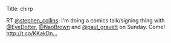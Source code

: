 Title: chirp

RT <a href="http://twitter.com/stephen_collins">@stephen_collins</a>: I'm doing a comics talk/signing thing with <a href="http://twitter.com/EyeDotter">@EyeDotter</a>, <a href="http://twitter.com/NaoBrown">@NaoBrown</a> and <a href="http://twitter.com/paul_gravett">@paul_gravett</a> on Sunday. Come! <a href="http://t.co/KKakDn…">http://t.co/KKakDn…</a>
